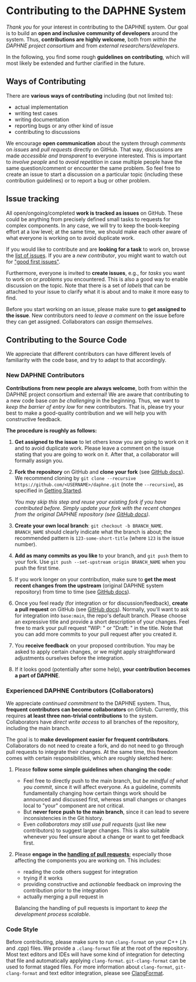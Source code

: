 <!--
Copyright 2021 The DAPHNE Consortium

Licensed under the Apache License, Version 2.0 (the "License");
you may not use this file except in compliance with the License.
You may obtain a copy of the License at

    http://www.apache.org/licenses/LICENSE-2.0

Unless required by applicable law or agreed to in writing, software
distributed under the License is distributed on an "AS IS" BASIS,
WITHOUT WARRANTIES OR CONDITIONS OF ANY KIND, either express or implied.
See the License for the specific language governing permissions and
limitations under the License.
-->

# Contributing to the DAPHNE System

*Thank you* for your interest in contributing to the DAPHNE system.
Our goal is to build an **open and inclusive community of developers** around the system.
Thus, **contributions are highly welcome**, both from *within the DAPHNE project consortium* and from *external researchers/developers*.

In the following, you find some rough **guidelines on contributing**, which will most likely be extended and further clarified in the future.

## Ways of Contributing

There are **various ways of contributing** including (but not limited to):
- actual implementation
- writing test cases
- writing documentation
- reporting bugs or any other kind of issue
- contributing to discussions

We encourage **open communication** about the system through *comments* on *issues* and *pull requests* directly on GitHub.
That way, discussions are made *accessible and transparent* to everyone interested.
This is important to *involve people* and to *avoid repetition* in case multiple people have the same question/comment or encounter the same problem.
So feel free to create an issue to start a discussion on a particular topic (including these contribution guidelines) or to report a bug or other problem.

## Issue tracking

All open/ongoing/completed **work is tracked as issues** on GitHub.
These could be anything from precisely defined small tasks to requests for complex components.
In any case, we will try to keep the book-keeping effort at a low level; at the same time, we should make each other aware of what everyone is working on to avoid duplicate work.

If you would like to contribute and are **looking for a task** to work on, browse the [list of issues](https://github.com/daphne-eu/daphne/issues).
If you are a *new contributor*, you might want to watch out for ["good first issues"](https://github.com/daphne-eu/daphne/issues?q=is%3Aissue+is%3Aopen+label%3A%22good+first+issue%22).

Furthermore, everyone is invited to **create issues**, e.g., for *tasks* you want to work on or *problems* you encountered.
This is also a good way to enable discussion on the topic.
Note that there is a set of *labels* that can be attached to your issue to clarify what it is about and to make it more easy to find.

Before you start working on an issue, please make sure to **get assigned to the issue**. New contributors need to *leave a comment* on the issue before they can get assigned. Collaborators can *assign themselves*.

## Contributing to the Source Code

We appreciate that different contributors can have different levels of familiarity with the code base, and try to adapt to that accordingly.

### New DAPHNE Contributors

**Contributions from new people are always welcome**, both from within the DAPHNE project consortium and external!
We are aware that contributing to a new code base *can be challenging* in the beginning.
Thus, we want to *keep the barrier of entry low* for new contributors.
That is, please try your best to make a good-quality contribution and we will help you with constructive feedback.

**The procedure is roughly as follows:**

1. **Get assigned to the issue** to let others know you are going to work on it and to avoid duplicate work. Please leave a comment on the issue stating that you are going to work on it. After that, a collaborator will formally assign you.
2. **Fork the repository** on GitHub and **clone your fork** (see [GitHub docs](https://docs.github.com/en/get-started/quickstart/fork-a-repo)).
   We recommend cloning by `git clone --recursive https://github.com/<USERNAME>/daphne.git` (note the `--recursive`), as specified in [Getting Started](/doc/GettingStarted.md).
   
   *You may skip this step and reuse your existing fork if you have contributed before. Simply update your fork with the recent changes from the original DAPHNE repository (see [GitHub docs](https://docs.github.com/en/pull-requests/collaborating-with-pull-requests/working-with-forks/syncing-a-fork)).*
3. **Create your own local branch**: `git checkout -b BRANCH_NAME`.
   `BRANCH_NAME` should clearly indicate what the branch is about; the recommended pattern is `123-some-short-title` (where `123` is the issue number).
4. **Add as many commits as you like** to your branch, and `git push` them to your fork.
   Use `git push --set-upstream origin BRANCH_NAME` when you push the first time.
5. If you work longer on your contribution, make sure to **get the most recent changes from the upstream** (original DAPHNE system repository) from time to time (see [GitHub docs](https://docs.github.com/en/pull-requests/collaborating-with-pull-requests/working-with-forks/syncing-a-fork)).
6. Once you feel ready (for integration or for discussion/feedback), **create a pull request** on GitHub (see [GitHub docs](https://docs.github.com/en/pull-requests/collaborating-with-pull-requests/proposing-changes-to-your-work-with-pull-requests/creating-a-pull-request)).
   Normally, you'll want to ask for integration into `base:main`, the repo's default branch.
   Please choose an expressive title and provide a short description of your changes.
   Feel free to mark your pull request "WIP: " or "Draft: " in the title.
   Note that you can add more commits to your pull request after you created it.
7. You **receive feedback** on your proposed contribution.
   You may be asked to apply certain changes, or we might apply straightforward adjustments ourselves before the integration.
8. If it looks good (potentially after some help), **your contribution becomes a part of DAPHNE**.

### Experienced DAPHNE Contributors (Collaborators)

We appreciate *continued commitment* to the DAPHNE system.
Thus, **frequent contributors can become collaborators** on GitHub.
Currently, this requires **at least three non-trivial contributions** to the system.
Collaborators have *direct write access* to all branches of the repository, including the main branch.

The goal is to **make development easier for frequent contributors**.
Collaborators do not need to create a fork, and do not need to go through pull requests to integrate their changes.
At the same time, this freedom comes with certain responsibilities, which are roughly sketched here:

1. Please **follow some simple guidelines when changing the code**:
   - Feel free to directly push to the main branch, but *be mindful of what you commit*, since it will affect everyone.
     As a guideline, commits fundamentally changing how certain things work should be announced and discussed first, whereas small changes or changes local to "your" component are not critical.
   - But **never force push to the main branch**, since it can lead to severe inconsistencies in the Git history.
   - Even *collaborators may still use pull requests* (just like new contributors) to suggest larger changes.
     This is also suitable whenever you feel unsure about a change or want to get feedback first.
2. Please **engage in the [handling of pull requests](/doc/development/HandlingPRs.md)**; especially those affecting the components you are working on.
   This includes:
   - reading the code others suggest for integration
   - trying if it works
   - providing constructive and *actionable* feedback on improving the contribution prior to the integration
   - actually merging a pull request in
   
   Balancing the handling of pull requests is important to *keep the development process scalable*.


### Code Style

Before contributing, please make sure to run `clang-format` on your C++ (.h and
.cpp) files.
We provide a `.clang-format` file at the root of the repository. Most text
editors and IDEs will have some kind of integration for detecting that file
and automatically applying `clang-format`. `git-clang-format` can be used to
format staged files.
For more information about `clang-format`, `git-clang-format` and text editor
integration, please see [ClangFormat](https://clang.llvm.org/docs/ClangFormat.html).
